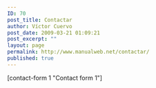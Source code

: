 ```yaml
---
ID: 70
post_title: Contactar
author: Víctor Cuervo
post_date: 2009-03-21 01:09:21
post_excerpt: ""
layout: page
permalink: http://www.manualweb.net/contactar/
published: true
---
```

[contact-form 1 "Contact form 1"]